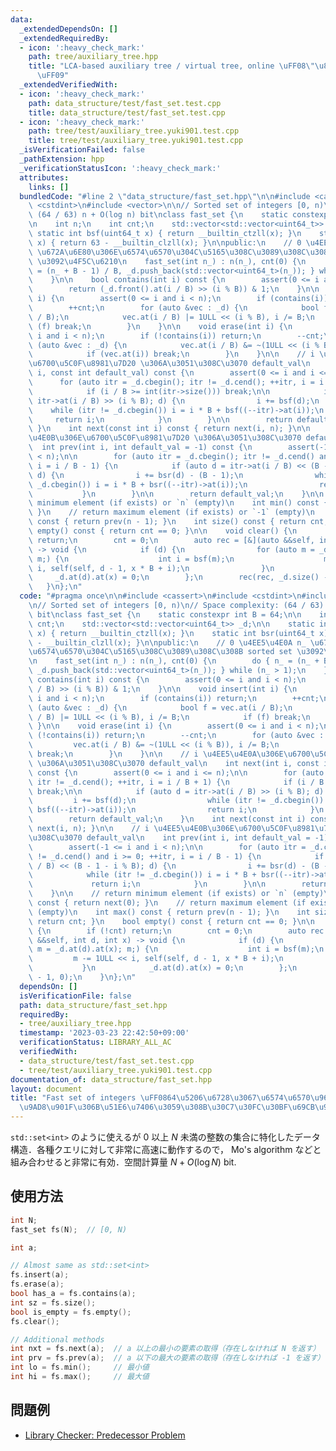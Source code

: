 ```yaml
---
data:
  _extendedDependsOn: []
  _extendedRequiredBy:
  - icon: ':heavy_check_mark:'
    path: tree/auxiliary_tree.hpp
    title: "LCA-based auxiliary tree / virtual tree, online \uFF08\"\u865A\u6811\"\
      \uFF09"
  _extendedVerifiedWith:
  - icon: ':heavy_check_mark:'
    path: data_structure/test/fast_set.test.cpp
    title: data_structure/test/fast_set.test.cpp
  - icon: ':heavy_check_mark:'
    path: tree/test/auxiliary_tree.yuki901.test.cpp
    title: tree/test/auxiliary_tree.yuki901.test.cpp
  _isVerificationFailed: false
  _pathExtension: hpp
  _verificationStatusIcon: ':heavy_check_mark:'
  attributes:
    links: []
  bundledCode: "#line 2 \"data_structure/fast_set.hpp\"\n\n#include <cassert>\n#include\
    \ <cstdint>\n#include <vector>\n\n// Sorted set of integers [0, n)\n// Space complexity:\
    \ (64 / 63) n + O(log n) bit\nclass fast_set {\n    static constexpr int B = 64;\n\
    \n    int n;\n    int cnt;\n    std::vector<std::vector<uint64_t>> _d;\n\n   \
    \ static int bsf(uint64_t x) { return __builtin_ctzll(x); }\n    static int bsr(uint64_t\
    \ x) { return 63 - __builtin_clzll(x); }\n\npublic:\n    // 0 \u4EE5\u4E0A n_\
    \ \u672A\u6E80\u306E\u6574\u6570\u304C\u5165\u308C\u3089\u308C\u308B sorted set\
    \ \u3092\u4F5C\u6210\n    fast_set(int n_) : n(n_), cnt(0) {\n        do { n_\
    \ = (n_ + B - 1) / B, _d.push_back(std::vector<uint64_t>(n_)); } while (n_ > 1);\n\
    \    }\n\n    bool contains(int i) const {\n        assert(0 <= i and i < n);\n\
    \        return (_d.front().at(i / B) >> (i % B)) & 1;\n    }\n\n    void insert(int\
    \ i) {\n        assert(0 <= i and i < n);\n        if (contains(i)) return;\n\
    \        ++cnt;\n        for (auto &vec : _d) {\n            bool f = vec.at(i\
    \ / B);\n            vec.at(i / B) |= 1ULL << (i % B), i /= B;\n            if\
    \ (f) break;\n        }\n    }\n\n    void erase(int i) {\n        assert(0 <=\
    \ i and i < n);\n        if (!contains(i)) return;\n        --cnt;\n        for\
    \ (auto &vec : _d) {\n            vec.at(i / B) &= ~(1ULL << (i % B)), i /= B;\n\
    \            if (vec.at(i)) break;\n        }\n    }\n\n    // i \u4EE5\u4E0A\u306E\
    \u6700\u5C0F\u8981\u7D20 \u306A\u3051\u308C\u3070 default_val\n    int next(int\
    \ i, const int default_val) const {\n        assert(0 <= i and i <= n);\n\n  \
    \      for (auto itr = _d.cbegin(); itr != _d.cend(); ++itr, i = i / B + 1) {\n\
    \            if (i / B >= int(itr->size())) break;\n\n            if (auto d =\
    \ itr->at(i / B) >> (i % B); d) {\n                i += bsf(d);\n            \
    \    while (itr != _d.cbegin()) i = i * B + bsf((--itr)->at(i));\n           \
    \     return i;\n            }\n        }\n\n        return default_val;\n   \
    \ }\n    int next(const int i) const { return next(i, n); }\n\n    // i \u4EE5\
    \u4E0B\u306E\u6700\u5C0F\u8981\u7D20 \u306A\u3051\u308C\u3070 default_val\n  \
    \  int prev(int i, int default_val = -1) const {\n        assert(-1 <= i and i\
    \ < n);\n\n        for (auto itr = _d.cbegin(); itr != _d.cend() and i >= 0; ++itr,\
    \ i = i / B - 1) {\n            if (auto d = itr->at(i / B) << (B - 1 - i % B);\
    \ d) {\n                i += bsr(d) - (B - 1);\n                while (itr !=\
    \ _d.cbegin()) i = i * B + bsr((--itr)->at(i));\n                return i;\n \
    \           }\n        }\n\n        return default_val;\n    }\n\n    // return\
    \ minimum element (if exists) or `n` (empty)\n    int min() const { return next(0);\
    \ }\n    // return maximum element (if exists) or `-1` (empty)\n    int max()\
    \ const { return prev(n - 1); }\n    int size() const { return cnt; }\n    bool\
    \ empty() const { return cnt == 0; }\n\n    void clear() {\n        if (!cnt)\
    \ return;\n        cnt = 0;\n        auto rec = [&](auto &&self, int d, int x)\
    \ -> void {\n            if (d) {\n                for (auto m = _d.at(d).at(x);\
    \ m;) {\n                    int i = bsf(m);\n                    m -= 1ULL <<\
    \ i, self(self, d - 1, x * B + i);\n                }\n            }\n       \
    \     _d.at(d).at(x) = 0;\n        };\n        rec(rec, _d.size() - 1, 0);\n \
    \   }\n};\n"
  code: "#pragma once\n\n#include <cassert>\n#include <cstdint>\n#include <vector>\n\
    \n// Sorted set of integers [0, n)\n// Space complexity: (64 / 63) n + O(log n)\
    \ bit\nclass fast_set {\n    static constexpr int B = 64;\n\n    int n;\n    int\
    \ cnt;\n    std::vector<std::vector<uint64_t>> _d;\n\n    static int bsf(uint64_t\
    \ x) { return __builtin_ctzll(x); }\n    static int bsr(uint64_t x) { return 63\
    \ - __builtin_clzll(x); }\n\npublic:\n    // 0 \u4EE5\u4E0A n_ \u672A\u6E80\u306E\
    \u6574\u6570\u304C\u5165\u308C\u3089\u308C\u308B sorted set \u3092\u4F5C\u6210\
    \n    fast_set(int n_) : n(n_), cnt(0) {\n        do { n_ = (n_ + B - 1) / B,\
    \ _d.push_back(std::vector<uint64_t>(n_)); } while (n_ > 1);\n    }\n\n    bool\
    \ contains(int i) const {\n        assert(0 <= i and i < n);\n        return (_d.front().at(i\
    \ / B) >> (i % B)) & 1;\n    }\n\n    void insert(int i) {\n        assert(0 <=\
    \ i and i < n);\n        if (contains(i)) return;\n        ++cnt;\n        for\
    \ (auto &vec : _d) {\n            bool f = vec.at(i / B);\n            vec.at(i\
    \ / B) |= 1ULL << (i % B), i /= B;\n            if (f) break;\n        }\n   \
    \ }\n\n    void erase(int i) {\n        assert(0 <= i and i < n);\n        if\
    \ (!contains(i)) return;\n        --cnt;\n        for (auto &vec : _d) {\n   \
    \         vec.at(i / B) &= ~(1ULL << (i % B)), i /= B;\n            if (vec.at(i))\
    \ break;\n        }\n    }\n\n    // i \u4EE5\u4E0A\u306E\u6700\u5C0F\u8981\u7D20\
    \ \u306A\u3051\u308C\u3070 default_val\n    int next(int i, const int default_val)\
    \ const {\n        assert(0 <= i and i <= n);\n\n        for (auto itr = _d.cbegin();\
    \ itr != _d.cend(); ++itr, i = i / B + 1) {\n            if (i / B >= int(itr->size()))\
    \ break;\n\n            if (auto d = itr->at(i / B) >> (i % B); d) {\n       \
    \         i += bsf(d);\n                while (itr != _d.cbegin()) i = i * B +\
    \ bsf((--itr)->at(i));\n                return i;\n            }\n        }\n\n\
    \        return default_val;\n    }\n    int next(const int i) const { return\
    \ next(i, n); }\n\n    // i \u4EE5\u4E0B\u306E\u6700\u5C0F\u8981\u7D20 \u306A\u3051\
    \u308C\u3070 default_val\n    int prev(int i, int default_val = -1) const {\n\
    \        assert(-1 <= i and i < n);\n\n        for (auto itr = _d.cbegin(); itr\
    \ != _d.cend() and i >= 0; ++itr, i = i / B - 1) {\n            if (auto d = itr->at(i\
    \ / B) << (B - 1 - i % B); d) {\n                i += bsr(d) - (B - 1);\n    \
    \            while (itr != _d.cbegin()) i = i * B + bsr((--itr)->at(i));\n   \
    \             return i;\n            }\n        }\n\n        return default_val;\n\
    \    }\n\n    // return minimum element (if exists) or `n` (empty)\n    int min()\
    \ const { return next(0); }\n    // return maximum element (if exists) or `-1`\
    \ (empty)\n    int max() const { return prev(n - 1); }\n    int size() const {\
    \ return cnt; }\n    bool empty() const { return cnt == 0; }\n\n    void clear()\
    \ {\n        if (!cnt) return;\n        cnt = 0;\n        auto rec = [&](auto\
    \ &&self, int d, int x) -> void {\n            if (d) {\n                for (auto\
    \ m = _d.at(d).at(x); m;) {\n                    int i = bsf(m);\n           \
    \         m -= 1ULL << i, self(self, d - 1, x * B + i);\n                }\n \
    \           }\n            _d.at(d).at(x) = 0;\n        };\n        rec(rec, _d.size()\
    \ - 1, 0);\n    }\n};\n"
  dependsOn: []
  isVerificationFile: false
  path: data_structure/fast_set.hpp
  requiredBy:
  - tree/auxiliary_tree.hpp
  timestamp: '2023-03-23 22:42:50+09:00'
  verificationStatus: LIBRARY_ALL_AC
  verifiedWith:
  - data_structure/test/fast_set.test.cpp
  - tree/test/auxiliary_tree.yuki901.test.cpp
documentation_of: data_structure/fast_set.hpp
layout: document
title: "Fast set of integers \uFF0864\u5206\u6728\u3067\u6574\u6570\u96C6\u5408\u3092\
  \u9AD8\u901F\u306B\u51E6\u7406\u3059\u308B\u30C7\u30FC\u30BF\u69CB\u9020\uFF09"
---
```


`std::set<int>` のように使えるが $0$ 以上 $N$ 未満の整数の集合に特化したデータ構造．各種クエリに対して非常に高速に動作するので， Mo's algorithm などと組み合わせると非常に有効．空間計算量 $N + O(\log N)$ bit.

## 使用方法

```cpp
int N;
fast_set fs(N);  // [0, N)

int a;

// Almost same as std::set<int>
fs.insert(a);
fs.erase(a);
bool has_a = fs.contains(a);
int sz = fs.size();
bool is_empty = fs.empty();
fs.clear();

// Additional methods
int nxt = fs.next(a);  // a 以上の最小の要素の取得（存在しなければ N を返す）
int prv = fs.prev(a);  // a 以下の最大の要素の取得（存在しなければ -1 を返す）
int lo = fs.min();     // 最小値
int hi = fs.max();     // 最大値
```

## 問題例

- [Library Checker: Predecessor Problem](https://judge.yosupo.jp/problem/predecessor_problem)
